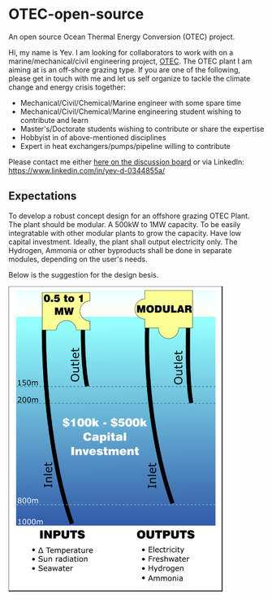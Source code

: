 # OTEC-open-source
An open source Ocean Thermal Energy Conversion (OTEC) project.

Hi, my name is Yev. I am looking for collaborators to work with on a marine/mechanical/civil engineering project, [OTEC](https://en.wikipedia.org/wiki/Ocean_thermal_energy_conversion). The OTEC plant I am aiming at is an off-shore grazing type. If you are one of the following, please get in touch with me and let us self organize to tackle the climate change and energy crisis together:
* Mechanical/Civil/Chemical/Marine engineer with some spare time
* Mechanical/Civil/Chemical/Marine engineering student wishing to contribute and learn
* Master's/Doctorate students wishing to contribute or share the expertise
* Hobbyist in of above-mentioned disciplines
* Expert in heat exchangers/pumps/pipeline willing to contribute

Please contact me either [here on the discussion board](https://github.com/yev-d/OTEC-open-source/discussions/1) or via LinkedIn: https://www.linkedin.com/in/yev-d-0344855a/

## Expectations

To develop a robust concept design for an offshore grazing OTEC Plant. The plant should be modular. A 500kW to 1MW capacity. To be easily integratable with other modular plants to grow the capacity. Have low capital investment. Ideally, the plant shall output electricity only. The Hydrogen, Ammonia or other byproducts shall be done in separate modules, depending on the user's needs.

Below is the suggestion for the design besis.

<img alt="design basis rev.00" src="IMG/Design_Basis_Rev.00.png" height=600>
